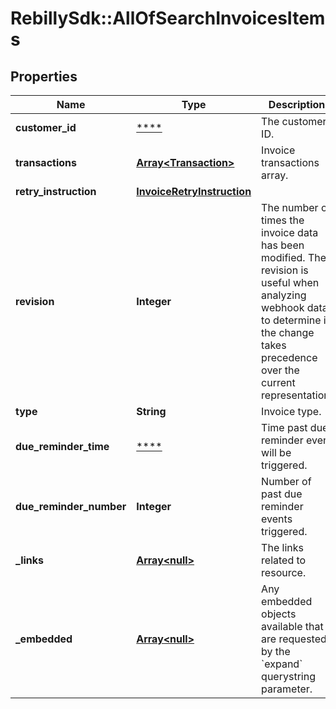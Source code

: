 # RebillySdk::AllOfSearchInvoicesItems

## Properties
Name | Type | Description | Notes
------------ | ------------- | ------------- | -------------
**customer_id** | [****](.md) | The customer ID. | 
**transactions** | [**Array&lt;Transaction&gt;**](Transaction.md) | Invoice transactions array. | [optional] 
**retry_instruction** | [**InvoiceRetryInstruction**](InvoiceRetryInstruction.md) |  | [optional] 
**revision** | **Integer** | The number of times the invoice data has been modified. The revision is useful when analyzing webhook data to determine if the change takes precedence over the current representation.  | [optional] 
**type** | **String** | Invoice type. | [optional] 
**due_reminder_time** | [****](.md) | Time past due reminder event will be triggered. | [optional] 
**due_reminder_number** | **Integer** | Number of past due reminder events triggered. | [optional] 
**_links** | [**Array&lt;null&gt;**](.md) | The links related to resource. | [optional] 
**_embedded** | [**Array&lt;null&gt;**](.md) | Any embedded objects available that are requested by the &#x60;expand&#x60; querystring parameter. | [optional] 


